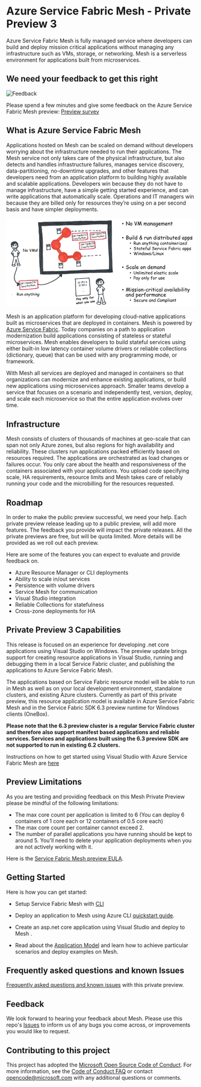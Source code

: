 # Azure Service Fabric Mesh - Private Preview 3

Azure Service Fabric Mesh is fully managed service where developers can build and deploy mission critical applications without managing any infrastructure such as VMs, storage, or networking. Mesh is a serverless environment for applications built from microservices.

## We need your feedback to get this right

![Feedback][Survey]

Please spend a few minutes and give some feedback on the Azure Service Fabric Mesh preview: [Preview survey](https://forms.office.com/Pages/ResponsePage.aspx?id=v4j5cvGGr0GRqy180BHbR358VaENw7hEnp4naVX-v5FUMVpMNzlSMTU4MTJTSEU2RzBHOFZLTk5PUC4u)

## What is Azure Service Fabric Mesh

Applications hosted on Mesh can be scaled on demand without developers worrying about the infrastructure needed to run their applications. The Mesh service not only takes care of the physical infrastructure, but also detects and handles infrastructure failures, manages service discovery, data-partitioning, no-downtime upgrades, and other features that developers need from an application platform to building highly available and scalable applications. Developers win because they do not have to manage infrastructure, have a simple getting started experience, and can write  applications that automatically scale. Operations and IT managers win because they are billed only for resources they’re using on a per second basis and have simpler deployments.

![Mesh-01][Mesh-01]

Mesh is an application platform for developing cloud-native applications built as microservices that are deployed in containers. Mesh is powered by [Azure Service Fabric]((http://docs.microsoft.com/azure/service-fabric/.md)). Today companies on a path to application modernization build applications consisting of stateless or stateful microservices. Mesh enables developers to build stateful services using either built-in low latency container volume drivers or reliable collections (dictionary, queue) that can be used with any programming mode, or framework.

With Mesh all services are deployed and managed in containers so that organizations can modernize and enhance existing applications, or build new applications using microservices approach. Smaller teams develop a service that focuses on a scenario and independently test, version, deploy, and scale each microservice so that the entire application evolves over time.

## Infrastructure

Mesh consists of clusters of thousands of machines at geo-scale that can span not only Azure zones, but also regions for high availability and reliability. These clusters run applications packed efficiently based on resources required. The applications are orchestrated as load changes or failures occur.  You only care about the health and responsiveness of the containers associated with your applications.  You upload code specifying scale, HA requirements, resource limits and Mesh takes care of reliably running your code and the microbilling for the resources requested.

## Roadmap

In order to make the public preview successful, we need your help. Each private preview release leading up to a public preview, will add more features. The feedback you provide will impact the private releases. All the private previews are free, but will be quota limited. More details will be provided as we roll out each preview.

Here are some of the features you can expect to evaluate and provide feedback on.

- Azure Resource Manager or CLI deployments
- Ability to scale in/out services
- Persistence with volume drivers
- Service Mesh for communication
- Visual Studio integration
- Reliable Collections for statefulness
- Cross-zone deployments for HA

## Private Preview 3 Capabilities

This release is focused on an experience for developing .net core applications using Visual Studio on Windows. The preview update brings support for creating resource applications in Visual Studio, running and debugging them in a local Service Fabric cluster, and publishing the applications to Azure Service Fabric Mesh.

The applications based on Service Fabric resource model will be able to run in Mesh as well as on your local development environment, standalone clusters, and existing Azure clusters. Currently as part of this private preview, this resource application model is available in Azure Service Fabric Mesh and in the Service Fabric SDK 6.3 preview runtime for Windows clients (OneBox).

**Please note that the 6.3 preview cluster is a regular Service Fabric cluster and therefore also support manifest based applications and reliable services. Services and applications built using the 6.3 preview SDK are not supported to run in existing 6.2 clusters.**

Instructions on how to get started using Visual Studio with Azure Service Fabric Mesh are [here](./docs/conceptual-docs/setup-developer-environment-sdk.md)

## Preview Limitations

As you are testing and providing feedback on this Mesh Private Preview please be mindful of the following limitations:

- The max core count per application is limited to 6 (You can deploy 6 containers of 1 core each or 12 containers of 0.5 core each)
- The max core count per container cannot exceed 2.
- The number of parallel applications you have running should be kept to around 5. You'll need to delete your application deployments when you are not actively working with it.

Here is the [Service Fabric Mesh preview EULA](http://aka.ms/seabreezeprevieweula).

## Getting Started

Here is how you can get started:
- Setup Service Fabric Mesh with [CLI](/docs/conceptual-docs/cli-setup.md)
- Deploy an application to Mesh using Azure CLI [quickstart guide](/docs/conceptual-docs/application-deployment-quickstart.md).

- Create an asp.net core application using Visual Studio and deploy to Mesh []().

- Read about the [Application Model](./docs/conceptual-docs/appmodel-overview.md) and learn how to achieve particular scenarios and deploy examples on Mesh.

## Frequently asked questions and known Issues

[Frequently asked questions and known issues](./docs/conceptual-docs/FAQ-and-KnownIssues.md) with this private preview.

## Feedback

We look forward to hearing your feedback about Mesh. Please use this repo's [Issues](https://github.com/Azure/seabreeze-preview-pr/issues) to inform us of any bugs you come across, or improvements you would like to request.

<!-- Images -->
[Survey]: ./media/Survey.png
[Mesh-01]: ./media/Mesh.png

## Contributing to this project

This project has adopted the
[Microsoft Open Source Code of Conduct](https://opensource.microsoft.com/codeofconduct/).
For more information, see the
[Code of Conduct FAQ](https://opensource.microsoft.com/codeofconduct/faq/) or
contact [opencode@microsoft.com](mailto:opencode@microsoft.com) with any
additional questions or comments.
